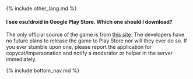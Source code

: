 {% include other_lang.md %}

#### I see osu!droid in Google Play Store. Which one should I download?

The only official source of the game is from [this site](https://github.com/osudroid/osu-droid). The developers have no future plans to release the game to Play Store nor will they ever do so. If you ever stumble upon one, please report the application for copycat/impersonation and notify a moderator or helper in the server immediately.

<!-- Don't touch this part thank you -->
{% include bottom_nav.md %}
